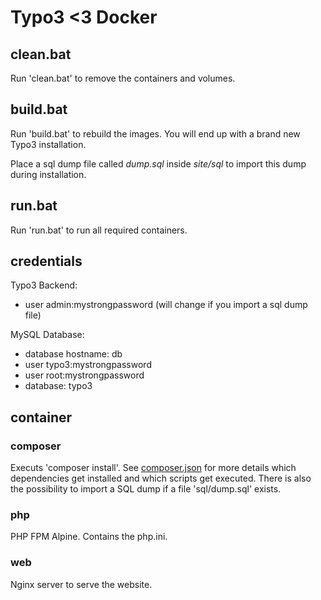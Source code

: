 # Typo3 <3 Docker

## clean.bat
Run 'clean.bat' to remove the containers and volumes.

## build.bat
Run 'build.bat' to rebuild the images. 
You will end up with a brand new Typo3 installation.

Place a sql dump file called _dump.sql_ inside _site/sql_ to import this dump during installation.

## run.bat
Run 'run.bat' to run all required containers.

## credentials
Typo3 Backend:

* user admin:mystrongpassword (will change if you import a sql dump file)

MySQL Database:

* database hostname: db
* user typo3:mystrongpassword
* user root:mystrongpassword
* database: typo3

## container

### composer
Executs 'composer install'. See [composer.json](./container/composer/composer.json) for more details which dependencies get installed and which scripts get executed. There is also the possibility to import a SQL dump if a file 'sql/dump.sql' exists.

### php
PHP FPM Alpine. Contains the php.ini.

### web
Nginx server to serve the website.